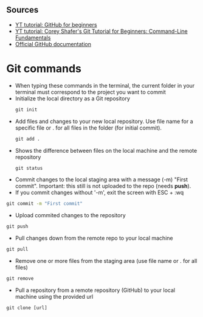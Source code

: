 ## Sources
- [YT tutorial: GitHub for beginners](https://www.youtube.com/watch?v=0fKg7e37bQE&t=684s)
- [YT tutorial: Corey Shafer's Git Tutorial for Beginners: Command-Line Fundamentals](https://www.youtube.com/watch?v=HVsySz-h9r4&t=131s)
- [Official GitHub documentation](https://docs.github.com/en/free-pro-team@latest/github)

# Git commands
- When typing these commands in the terminal, the current folder in your terminal must correspond to the project you want to commit 
- Initialize the local directory as a Git repository
  ```cmd
  git init
  ```
- Add files and changes to your new local repository. Use file name for a specific file or . for all files in the folder (for initial commit).
  ```cmd
  git add .
  ```
- Shows the difference between files on the local machine and the remote repository
  ```cmd
  git status
  ```
- Commit changes to the local staging area with a message (-m) "First commit". Important: this still is not uploaded to the repo (needs **push**).
- If you commit changes without '-m', exit the screen with ESC + :wq
```cmd
git commit -m "First commit"
```
- Upload commited changes to the repository 
```cmd
git push
```
- Pull changes down from the remote repo to your local machine
```cmd
git pull
```
- Remove one or more files from the staging area (use file name or . for all files)
```cmd
git remove 
```
- Pull a repository from a remote repository (GitHub) to your local machine using the provided url
```cmd
git clone [url]
```
